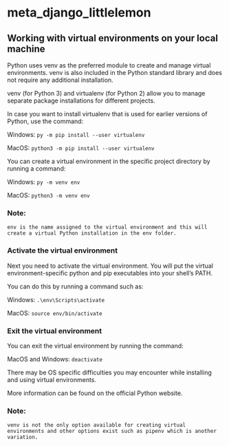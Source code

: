# meta_django_littlelemon
## Working with virtual environments on your local machine
Python uses venv as the preferred module to create and manage virtual environments. venv is also included in the Python standard library and does not require any additional installation.

venv (for Python 3) and virtualenv (for Python 2) allow you to manage separate package installations for different projects. 

In case you want to install virtualenv that is used for earlier versions of Python, use the command:

Windows: `py -m pip install --user virtualenv`

MacOS: `python3 -m pip install --user virtualenv`

You can create a virtual environment in the specific project directory by running a command:

Windows: `py -m venv env`

MacOS: `python3 -m venv env`

### Note:
```
env is the name assigned to the virtual environment and this will create a virtual Python installation in the env folder.
```
### Activate the virtual environment

Next you need to activate the virtual environment. You will put the virtual environment-specific python and pip executables into your shell’s PATH.

You can do this by running a command such as:

Windows: `.\env\Scripts\activate`

MacOS: `source env/bin/activate`
### Exit the virtual environment
You can exit the virtual environment by running the command:

MacOS and Windows: `deactivate`

There may be OS specific difficulties you may encounter while installing and using virtual environments.

More information can be found on the official Python website.

### Note:
```
venv is not the only option available for creating virtual environments and other options exist such as pipenv which is another variation.
```